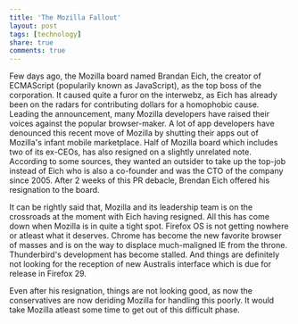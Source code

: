 ```yaml
---
title: 'The Mozilla Fallout'
layout: post
tags: [technology]
share: true
comments: true
---
```

Few days ago, the Mozilla board named Brandan Eich, the creator of ECMAScript (popularily known as JavaScript), as the top boss of the corporation. It caused quite a furor on the interwebz, as Eich has already been on the radars for contributing dollars for a homophobic cause. Leading the announcement, many Mozilla developers have raised their voices against the popular browser-maker. A lot of app developers have denounced this recent move of Mozilla by shutting their apps out of Mozilla's infant mobile marketplace. Half of Mozilla board which includes two of its ex-CEOs, has also resigned on a slightly unrelated note. According to some sources, they wanted an outsider to take up the top-job instead of Eich who is also a co-founder and was the CTO of the company since 2005. After 2 weeks of this PR debacle, Brendan Eich offered his resignation to the board.

It can be rightly said that, Mozilla and its leadership team is on the crossroads at the moment with Eich having resigned. All this has come down when Mozilla is in quite a tight spot. Firefox OS is not getting nowhere or atleast what it deserves. Chrome has become the new favorite browser of masses and is on the way to displace much-maligned IE from the throne. Thunderbird's development has become stalled. And things are definitely not looking for the reception of new Australis interface which is due for release in Firefox 29.

Even after his resignation, things are not looking good, as now the conservatives are now deriding Mozilla for handling this poorly. It would take Mozilla atleast some time to get out of this difficult phase.